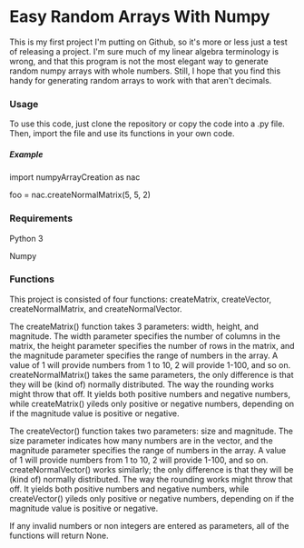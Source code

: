 <h1>Easy Random Arrays With Numpy</h1>

<p> This is my first project I'm putting on Github, so it's more or less
just a test of releasing a project. I'm sure much of my linear algebra
terminology is wrong, and that this program is not the most elegant way to
generate random numpy arrays with whole numbers. Still, I hope that you find
this handy for generating random arrays to work with that aren't decimals. </p>

<h3> Usage </h3>
<p>To use this code, just clone the repository or copy the code into a .py file.
Then, import the file and use its functions in your own code.</p>

<h5>Example</h5>
<p> import numpyArrayCreation as nac </p>
<p> foo = nac.createNormalMatrix(5, 5, 2)
</p>

<h3>Requirements</h3>
<p>Python 3</p>
<p>Numpy</p>

<h3>Functions</h3>
<p> This project is consisted of four functions: createMatrix, createVector,
createNormalMatrix, and createNormalVector.</p><p> The createMatrix() function takes
3 parameters: width, height, and magnitude. The width parameter specifies
the number of columns in the matrix, the height parameter specifies the number
of rows in the matrix, and the magnitude parameter specifies the range
of numbers in the array. A value of 1 will provide numbers from 1 to 10, 2 will
provide 1-100, and so on. createNormalMatrix() takes the same parameters, the only difference is that they will be (kind of) normally distributed. The way the rounding
works might throw that off. It yields both positive numbers and negative numbers, while createMatrix() yileds only positive or negative numbers, depending on if the magnitude value is positive or negative. </p>

<p>The createVector() function takes two parameters: size and magnitude. The
size parameter indicates how many numbers are in the vector, and the magnitude parameter specifies the range
of numbers in the array. A value of 1 will provide numbers from 1 to 10, 2 will
provide 1-100, and so on. createNormalVector()  works similarly; the only difference is that they will be (kind of) normally distributed. The way the rounding
works might throw that off. It yields both positive numbers and negative numbers, while createVector() yileds only positive or negative numbers, depending on if the magnitude value is positive or negative.</p>

<p>If any invalid numbers or non integers are entered as parameters, all of the functions will return None.</p>
